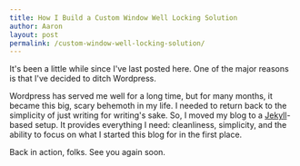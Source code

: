 ```yaml
---
title: How I Build a Custom Window Well Locking Solution
author: Aaron
layout: post
permalink: /custom-window-well-locking-solution/
---
```

It's been a little while since I've last posted here. One of the major reasons is that I've decided to ditch Wordpress.

Wordpress has served me well for a long time, but for many months, it became this big, scary behemoth in my life. I needed to return back to the simplicity of just writing for writing's sake. So, I moved my blog to a [Jekyll](https://jekyllrb.com/)-based setup. It provides everything I need: cleanliness, simplicity, and the ability to focus on what I started this blog for in the first place.

Back in action, folks. See you again soon.

